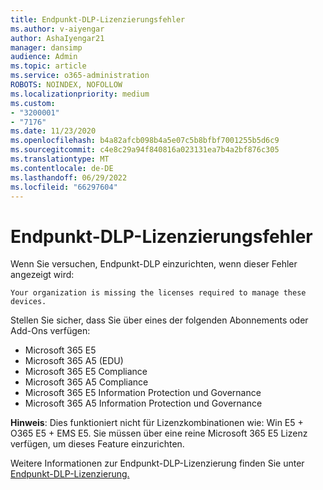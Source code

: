```yaml
---
title: Endpunkt-DLP-Lizenzierungsfehler
ms.author: v-aiyengar
author: AshaIyengar21
manager: dansimp
audience: Admin
ms.topic: article
ms.service: o365-administration
ROBOTS: NOINDEX, NOFOLLOW
ms.localizationpriority: medium
ms.custom:
- "3200001"
- "7176"
ms.date: 11/23/2020
ms.openlocfilehash: b4a82afcb098b4a5e07c5b8bfbf7001255b5d6c9
ms.sourcegitcommit: c4e8c29a94f840816a023131ea7b4a2bf876c305
ms.translationtype: MT
ms.contentlocale: de-DE
ms.lasthandoff: 06/29/2022
ms.locfileid: "66297604"
---
```

# <a name="endpoint-dlp-licensing-error"></a>Endpunkt-DLP-Lizenzierungsfehler

Wenn Sie versuchen, Endpunkt-DLP einzurichten, wenn dieser Fehler angezeigt wird:

`Your organization is missing the licenses required to manage these devices.`

Stellen Sie sicher, dass Sie über eines der folgenden Abonnements oder Add-Ons verfügen:

- Microsoft 365 E5
- Microsoft 365 A5 (EDU)
- Microsoft 365 E5 Compliance
- Microsoft 365 A5 Compliance
- Microsoft 365 E5 Information Protection und Governance
- Microsoft 365 A5 Information Protection und Governance

**Hinweis**: Dies funktioniert nicht für Lizenzkombinationen wie: Win E5 + O365 E5 + EMS E5. Sie müssen über eine reine Microsoft 365 E5 Lizenz verfügen, um dieses Feature einzurichten.

Weitere Informationen zur Endpunkt-DLP-Lizenzierung finden Sie unter [Endpunkt-DLP-Lizenzierung.](https://docs.microsoft.com/microsoft-365/compliance/endpoint-dlp-getting-started#onboarding-devices-into-device-management)

